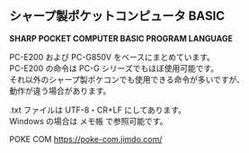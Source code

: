 ## シャープ製ポケットコンピュータ BASIC
**SHARP POCKET COMPUTER BASIC PROGRAM LANGUAGE**

PC-E200 および PC-G850V をベースにまとめています。\
PC-E200 の命令は PC-G シリーズでもほぼ使用可能です。\
それ以外のシャープ製ポケコンでも使用できる命令が多いですが、\
動作が違う場合があります。

.txt ファイルは UTF-8・CR+LF にしてあります。\
Windows の場合は メモ帳 で参照可能です。

POKE COM https://poke-com.jimdo.com/

